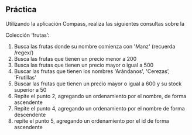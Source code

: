 ## Práctica

Utilizando la aplicación Compass, realiza las siguientes consultas sobre la

Colección ‘frutas’:

1. Busca las frutas donde su nombre comienza con 'Manz' (recuerda /regex/)
2. Busca las frutas que tienen un precio menor a 200
3. Busca las frutas que tienen un precio mayor o igual a 500
4. Buscar las frutas que tienen los nombres 'Arándanos', 'Cerezas’, 'Frutillas’
5. Buscar las frutas que tienen un precio mayor o igual a 600 y su stock
superior a 50
6. Repite el punto 2, agregando un ordenamiento por el nombre, de forma
ascendente
7. Repite el punto 4, agregando un ordenamiento por el nombre de forma
descendente
8. repite el punto 5, agregando un ordenamiento por el id de forma ascendente